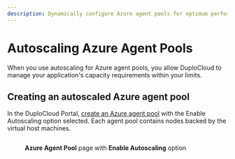 ```yaml
---
description: Dynamically configure Azure agent pools for optimum performance
---
```


# Autoscaling Azure Agent Pools

When you use autoscaling for Azure agent pools, you allow DuploCloud to manage your application's capacity requirements within your limits.&#x20;

## Creating an autoscaled Azure agent pool

In the DuploCloud Portal, [create an Azure agent pool](../../azure-services/agent-pool.md) with the Enable Autoscaling option selected. Each agent pool contains nodes backed by the virtual host machines.

<figure><img src="../../../.gitbook/assets/Agent_Pool_Azure (1).png" alt=""><figcaption><p><strong>Azure Agent Pool</strong> page with <strong>Enable Autoscaling</strong> option</p></figcaption></figure>
